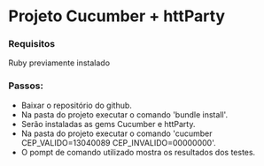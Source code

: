 # Projeto Cucumber + httParty
### Requisitos
Ruby previamente instalado

### Passos:
* Baixar o repositório do github.
* Na pasta do projeto executar o comando 'bundle install'.
* Serão instaladas as gems Cucumber e httParty.
* Na pasta do projeto executar o comando 'cucumber CEP_VALIDO=13040089 CEP_INVALIDO=00000000'.
* O pompt de comando utilizado mostra os resultados dos testes.
